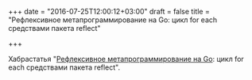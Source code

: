 +++
date = "2016-07-25T12:00:12+03:00"
draft = false
title = "Рефлексивное метапрограммирование на Go: цикл for each средствами пакета reflect"

+++

<p>Хабрастатья &quot;<a href="https://habrahabr.ru/post/306304/">Рефлексивное метапрограммирование на Go</a>: цикл for each средствами пакета reflect&quot;.</p>

